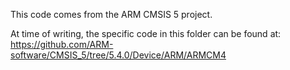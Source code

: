 This code comes from the ARM CMSIS 5 project.

At time of writing, the specific code in this folder can be found at: https://github.com/ARM-software/CMSIS_5/tree/5.4.0/Device/ARM/ARMCM4
